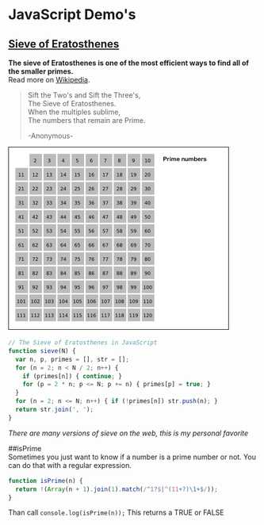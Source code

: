 # JavaScript Demo's

## [Sieve of Eratosthenes](http://terencewestphal.github.io/js-demo/sieve/)

**The sieve of Eratosthenes is one of the most efficient ways to find all of the smaller primes.**  
Read more on [Wikipedia](https://en.wikipedia.org/wiki/Sieve_of_Eratosthenes).  

> Sift the Two's and Sift the Three's,  
> The Sieve of Eratosthenes.  
> When the multiples sublime,  
> The numbers that remain are Prime.  
> 
> -Anonymous-  

![img](/sieve/Sieve_of_Eratosthenes_animation.gif)  

```js
// The Sieve of Eratosthenes in JavaScript
function sieve(N) {
  var n, p, primes = [], str = [];
  for (n = 2; n < N / 2; n++) {
    if (primes[n]) { continue; }
    for (p = 2 * n; p <= N; p += n) { primes[p] = true; }
  }
  for (n = 2; n <= N; n++) { if (!primes[n]) str.push(n); }
  return str.join(', ');
}
```
*There are many versions of sieve on the web, this is my personal favorite*

##isPrime  
Sometimes you just want to know if a number is a prime number or not. You can do that with a regular expression.

```js
function isPrime(n) {
  return !(Array(n + 1).join(1).match(/^1?$|^(11+?)\1+$/));
}
```
Than call ```console.log(isPrime(n));```
This returns a TRUE or FALSE 

